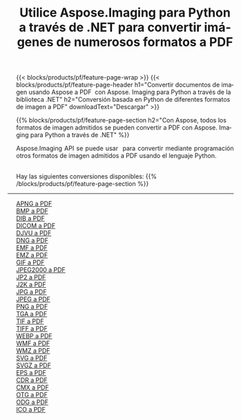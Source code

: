 ﻿---
title: Utilice Aspose.Imaging para Python a través de .NET para convertir imágenes de numerosos formatos a PDF 
weight: 3920
url: /es/python-net/conversion/to/pdf 
lang: es
langdirlevel: 2
locales: zh-hans,ja,it,ru,de,es,fr,nl,id,lt,pl,pt,vi,tr,ko,zh-hant,ar,hi,th,sv,cs,uk,he
description: Puede usar Aspose.Imaging para Python a través de la biblioteca .NET para convertir una variedad de formatos a PDF
---

{{< blocks/products/pf/feature-page-wrap >}}
{{< blocks/products/pf/feature-page-header h1="Convertir documentos de imagen usando Aspose a PDF  con Aspose. Imaging para Python a través de la biblioteca .NET" h2="Conversión basada en Python de diferentes formatos de imagen a PDF" downloadText="Descargar" >}}


{{% blocks/products/pf/feature-page-section  h2="Con Aspose, todos los formatos de imagen admitidos se pueden convertir a PDF con Aspose. Imaging para Python a través de .NET" %}}
<p align=justify>Aspose.Imaging API se puede usar  para convertir mediante programación otros formatos de imagen admitidos a PDF usando el lenguaje Python.</p>
<br/>
Hay las siguientes conversiones disponibles:
{{% /blocks/products/pf/feature-page-section %}}
<div class="container-fluid productfamilypage bg-gray">
    <div class="convertypes bg-gray agp-content section">
        <div class="container">
		<hr style="margin-left:-20px;"/>
		<div class="row other-converters">
		    <div class='col-md-2 other-converter remove-lp remove-rp'><a href="/imaging/es/python-net/conversion/apng-to-pdf" >APNG a PDF</a></div>
<div class='col-md-2 other-converter remove-lp remove-rp'><a href="/imaging/es/python-net/conversion/bmp-to-pdf" >BMP a PDF</a></div>
<div class='col-md-2 other-converter remove-lp remove-rp'><a href="/imaging/es/python-net/conversion/dib-to-pdf" >DIB a PDF</a></div>
<div class='col-md-2 other-converter remove-lp remove-rp'><a href="/imaging/es/python-net/conversion/dicom-to-pdf" >DICOM a PDF</a></div>
<div class='col-md-2 other-converter remove-lp remove-rp'><a href="/imaging/es/python-net/conversion/djvu-to-pdf" >DJVU a PDF</a></div>
<div class='col-md-2 other-converter remove-lp remove-rp'><a href="/imaging/es/python-net/conversion/dng-to-pdf" >DNG a PDF</a></div>
<div class='col-md-2 other-converter remove-lp remove-rp'><a href="/imaging/es/python-net/conversion/emf-to-pdf" >EMF a PDF</a></div>
<div class='col-md-2 other-converter remove-lp remove-rp'><a href="/imaging/es/python-net/conversion/emz-to-pdf" >EMZ a PDF</a></div>
<div class='col-md-2 other-converter remove-lp remove-rp'><a href="/imaging/es/python-net/conversion/gif-to-pdf" >GIF a PDF</a></div>
<div class='col-md-2 other-converter remove-lp remove-rp'><a href="/imaging/es/python-net/conversion/jpeg2000-to-pdf" >JPEG2000 a PDF</a></div>
<div class='col-md-2 other-converter remove-lp remove-rp'><a href="/imaging/es/python-net/conversion/jp2-to-pdf" >JP2 a PDF</a></div>
<div class='col-md-2 other-converter remove-lp remove-rp'><a href="/imaging/es/python-net/conversion/j2k-to-pdf" >J2K a PDF</a></div>
<div class='col-md-2 other-converter remove-lp remove-rp'><a href="/imaging/es/python-net/conversion/jpg-to-pdf" >JPG a PDF</a></div>
<div class='col-md-2 other-converter remove-lp remove-rp'><a href="/imaging/es/python-net/conversion/jpeg-to-pdf" >JPEG a PDF</a></div>
<div class='col-md-2 other-converter remove-lp remove-rp'><a href="/imaging/es/python-net/conversion/png-to-pdf" >PNG a PDF</a></div>
<div class='col-md-2 other-converter remove-lp remove-rp'><a href="/imaging/es/python-net/conversion/tga-to-pdf" >TGA a PDF</a></div>
<div class='col-md-2 other-converter remove-lp remove-rp'><a href="/imaging/es/python-net/conversion/tif-to-pdf" >TIF a PDF</a></div>
<div class='col-md-2 other-converter remove-lp remove-rp'><a href="/imaging/es/python-net/conversion/tiff-to-pdf" >TIFF a PDF</a></div>
<div class='col-md-2 other-converter remove-lp remove-rp'><a href="/imaging/es/python-net/conversion/webp-to-pdf" >WEBP a PDF</a></div>
<div class='col-md-2 other-converter remove-lp remove-rp'><a href="/imaging/es/python-net/conversion/wmf-to-pdf" >WMF a PDF</a></div>
<div class='col-md-2 other-converter remove-lp remove-rp'><a href="/imaging/es/python-net/conversion/wmz-to-pdf" >WMZ a PDF</a></div>
<div class='col-md-2 other-converter remove-lp remove-rp'><a href="/imaging/es/python-net/conversion/svg-to-pdf" >SVG a PDF</a></div>
<div class='col-md-2 other-converter remove-lp remove-rp'><a href="/imaging/es/python-net/conversion/svgz-to-pdf" >SVGZ a PDF</a></div>
<div class='col-md-2 other-converter remove-lp remove-rp'><a href="/imaging/es/python-net/conversion/eps-to-pdf" >EPS a PDF</a></div>
<div class='col-md-2 other-converter remove-lp remove-rp'><a href="/imaging/es/python-net/conversion/cdr-to-pdf" >CDR a PDF</a></div>
<div class='col-md-2 other-converter remove-lp remove-rp'><a href="/imaging/es/python-net/conversion/cmx-to-pdf" >CMX a PDF</a></div>
<div class='col-md-2 other-converter remove-lp remove-rp'><a href="/imaging/es/python-net/conversion/otg-to-pdf" >OTG a PDF</a></div>
<div class='col-md-2 other-converter remove-lp remove-rp'><a href="/imaging/es/python-net/conversion/odg-to-pdf" >ODG a PDF</a></div>
<div class='col-md-2 other-converter remove-lp remove-rp'><a href="/imaging/es/python-net/conversion/ico-to-pdf" >ICO a PDF</a></div>
                </div>
        </div>
    </div>
</div>
<br/>

